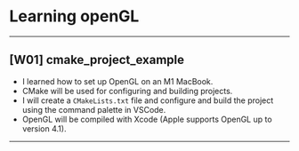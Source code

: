 # Learning openGL

---

## [W01] cmake_project_example
- I learned how to set up OpenGL on an M1 MacBook.
- CMake will be used for configuring and building projects.
- I will create a `CMakeLists.txt` file and configure and build the project using the command palette in VSCode.
- OpenGL will be compiled with Xcode (Apple supports OpenGL up to version 4.1).

---
